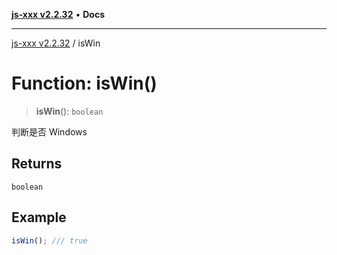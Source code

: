 [**js-xxx v2.2.32**](../README.md) • **Docs**

***

[js-xxx v2.2.32](../README.md) / isWin

# Function: isWin()

> **isWin**(): `boolean`

判断是否 Windows

## Returns

`boolean`

## Example

```ts
isWin(); /// true
```
